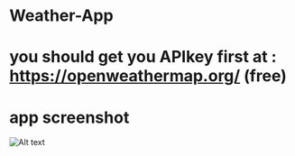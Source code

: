 # Weather-App

# you should get you APIkey first at : https://openweathermap.org/ (free)

# app screenshot

![Alt text](image.png)

